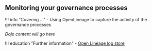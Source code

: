 <!-- SPDX-License-Identifier: CC-BY-4.0 -->
<!-- Copyright Contributors to the Egeria project. -->

## Monitoring your governance processes

!!! info "Covering ..."
    - Using OpenLineage to capture the activity of the governance processes

*Dojo content will go here*

!!! education "Further information"
    - [Open Lineage log store](/features/lineage-management/overview/#openlineage-log-store)


